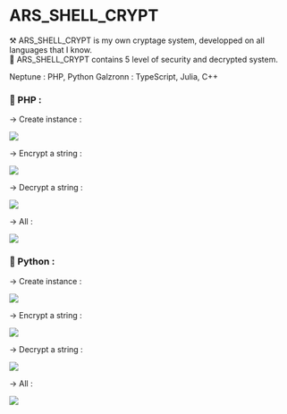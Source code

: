 # ARS_SHELL_CRYPT

⚒ ARS_SHELL_CRYPT is my own cryptage system, developped on all languages that I know.  
🔐 ARS_SHELL_CRYPT contains 5 level of security and decrypted system.  
  
  
Neptune : PHP, Python
Galzronn : TypeScript, Julia, C++

### 📌 PHP :

-> Create instance :  
  
![](https://github.com/Neptune-Dev/ARS_SHELL_CRYPT/blob/main/img/php_instance.png)  
  
-> Encrypt a string :  
  
![](https://github.com/Neptune-Dev/ARS_SHELL_CRYPT/blob/main/img/php_encrypt.png)  
  
-> Decrypt a string :  
  
![](https://github.com/Neptune-Dev/ARS_SHELL_CRYPT/blob/main/img/php_decrypt.png)  

-> All :  
  
![](https://github.com/Neptune-Dev/ARS_SHELL_CRYPT/blob/main/img/php_all.png)  
  
  
### 📌 Python :  
  
-> Create instance :
  
![](https://github.com/Neptune-Dev/ARS_SHELL_CRYPT/blob/main/img/python_instance.png)  
  
-> Encrypt a string :  
  
![](https://github.com/Neptune-Dev/ARS_SHELL_CRYPT/blob/main/img/python_encrypt.png)  
  
-> Decrypt a string :  
  
![](https://github.com/Neptune-Dev/ARS_SHELL_CRYPT/blob/main/img/python_decrypt.png)  

-> All :  
  
![](https://github.com/Neptune-Dev/ARS_SHELL_CRYPT/blob/main/img/python_all.png)  
